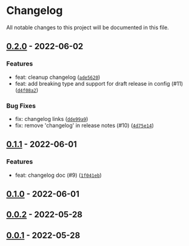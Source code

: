 # Changelog

All notable changes to this project will be documented in this file.

## [0.2.0] - 2022-06-02

### Features

- feat: cleanup changelog ([`ade5620`])
- feat: add breaking type and support for draft release in config (#11) ([`d4f08a2`])

### Bug Fixes

- fix: changelog links ([`dde99a9`])
- fix: remove 'changelog' in release notes (#10) ([`4d75e14`])

## [0.1.1] - 2022-06-01

### Features

- feat: changelog doc (#9) ([`1f041eb`])

## [0.1.0] - 2022-06-01

## [0.0.2] - 2022-05-28

## [0.0.1] - 2022-05-28

[0.2.0]: https://github.com/sylc/release-me/compare/0.2.0
[`ade5620`]: https://github.com/sylc/release-me/commit/ade562078141be72d2caf7522778749b8bb82746
[`d4f08a2`]: https://github.com/sylc/release-me/commit/d4f08a260c42f70026501cd80b2644c377912f24
[`dde99a9`]: https://github.com/sylc/release-me/commit/dde99a99fc75b11e3efd59c162d65445132beb2e
[`4d75e14`]: https://github.com/sylc/release-me/commit/4d75e14bd718d8378d27fff51fb7b5ea48b786f9
[0.1.1]: https://github.com/sylc/release-me/compare/0.1.1
[`1f041eb`]: https://github.com/sylc/release-me/commit/1f041ebd2dd227913054d31eb30adfebee9ef570
[0.1.0]: https://github.com/sylc/release-me/compare/0.1.0
[0.0.2]: https://github.com/sylc/release-me/compare/0.0.2
[0.0.1]: https://github.com/sylc/release-me/compare/0.0.1
